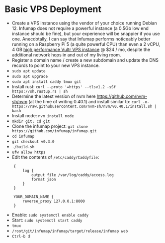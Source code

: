 # Basic VPS Deployment

- Create a VPS instance using the vendor of your choice running Debian 12. Infumap does not require a powerful instance (a 0.5Gb low end instance should be fine), but your experience will be snappier if you use one. Anecdotally, I can say that Infumap performs noticeably better running on a Raspberry Pi 5 (a quite powerful CPU) than even a 2 vCPU, 4 GB [high performance Vultr VPS instance](https://www.vultr.com/pricing/#cloud-compute) @ $24 / mo, despite the additional network hops in and out of my living room.
- Register a domain name / create a new subdomain and update the DNS records to point to your new VPS instance.
- `sudo apt update`
- `sudo apt upgrade`
- `sudo apt install caddy tmux git`
- Install rust: `curl --proto '=https' --tlsv1.2 -sSf https://sh.rustup.rs | sh`
- Determine the latest version of nvm here https://github.com/nvm-sh/nvm (at the time of writing 0.40.1) and install similar to: `curl -o- https://raw.githubusercontent.com/nvm-sh/nvm/v0.40.1/install.sh | bash`
- Install node: `nvm install node`
- `mkdir git; cd git`
- Clone the infumap project: `git clone https://github.com/infumap/infumap.git`
- `cd infumap`
- `git checkout v0.3.0`
- `./build.sh`
- `ufw allow https`
- Edit the contents of `/etc/caddy/Caddyfile`:

```
    {
        log {
            output file /var/log/caddy/access.log
            format json
        }
    }

    YOUR_DOMAIN_NAME {
        reverse_proxy 127.0.0.1:8000
    }
```

- Enable: `sudo systemctl enable caddy`
- Start: `sudo systemctl start caddy`
- `tmux`
- `/root/git/infumap/infumap/target/release/infumap web`
- `Ctrl-b d`
